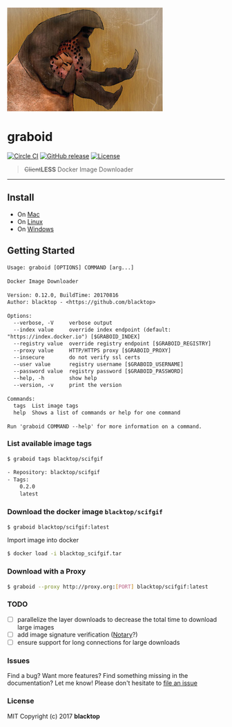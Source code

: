![logo](https://github.com/blacktop/graboid/raw/master/graboids.jpg)

graboid
=======

[![Circle CI](https://circleci.com/gh/blacktop/graboid.png?style=shield)](https://circleci.com/gh/blacktop/graboid) [![GitHub release](https://img.shields.io/github/release/blacktop/graboid.svg)](https://github.com/https://github.com/blacktop/graboid/releases/releases) [![License](http://img.shields.io/:license-mit-blue.svg)](http://doge.mit-license.org)

> ~~Client~~**LESS** Docker Image Downloader

---

Install
-------

-	On [Mac](https://github.com/blacktop/graboid/blob/master/docs/macos.md)
-	On [Linux](https://github.com/blacktop/graboid/blob/master/docs/linux.md)
-	On [Windows](https://github.com/blacktop/graboid/blob/master/docs/windows.md)

Getting Started
---------------

```
Usage: graboid [OPTIONS] COMMAND [arg...]

Docker Image Downloader

Version: 0.12.0, BuildTime: 20170816
Author: blacktop - <https://github.com/blacktop>

Options:
  --verbose, -V     verbose output
  --index value     override index endpoint (default: "https://index.docker.io") [$GRABOID_INDEX]
  --registry value  override registry endpoint [$GRABOID_REGISTRY]
  --proxy value     HTTP/HTTPS proxy [$GRABOID_PROXY]
  --insecure        do not verify ssl certs
  --user value      registry username [$GRABOID_USERNAME]
  --password value  registry password [$GRABOID_PASSWORD]
  --help, -h        show help
  --version, -v     print the version

Commands:
  tags  List image tags
  help  Shows a list of commands or help for one command

Run 'graboid COMMAND --help' for more information on a command.
```

### List available image tags

```sh
$ graboid tags blacktop/scifgif
```

```sh
- Repository: blacktop/scifgif
- Tags:
    0.2.0
    latest
```

### Download the docker image `blacktop/scifgif`

```sh
$ graboid blacktop/scifgif:latest
```

Import image into docker

```sh
$ docker load -i blacktop_scifgif.tar
```

### Download with a **Proxy**

```sh
$ graboid --proxy http://proxy.org:[PORT] blacktop/scifgif:latest
```

### TODO

-	[ ] parallelize the layer downloads to decrease the total time to download large images
-	[ ] add image signature verification ([Notary](https://github.com/docker/notary)?)
-	[ ] ensure support for long connections for large downloads

### Issues

Find a bug? Want more features? Find something missing in the documentation? Let me know! Please don't hesitate to [file an issue](https://github.com/blacktop/graboid/issues/new)

### License

MIT Copyright (c) 2017 **blacktop**
